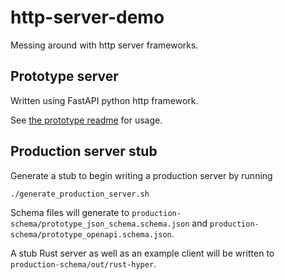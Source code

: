 # http-server-demo

Messing around with http server frameworks.

## Prototype server

Written using FastAPI python http framework.

See [the prototype readme](prototype/README.md) for usage.

## Production server stub

Generate a stub to begin writing a production server by running 

```
./generate_production_server.sh
```

Schema files will generate to `production-schema/prototype_json_schema.schema.json` and `production-schema/prototype_openapi.schema.json`.

A stub Rust server as well as an example client will be written to `production-schema/out/rust-hyper`.
